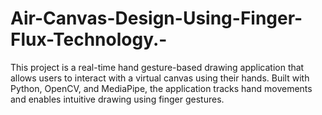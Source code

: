 # Air-Canvas-Design-Using-Finger-Flux-Technology.-
This project is a real-time hand gesture-based drawing application that allows users to interact with a virtual canvas using their hands. Built with Python, OpenCV, and MediaPipe, the application tracks hand movements and enables intuitive drawing using finger gestures.
